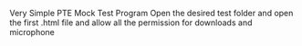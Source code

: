 Very Simple PTE Mock Test Program
Open the desired test folder and open the first .html file and allow all the permission for downloads and microphone
